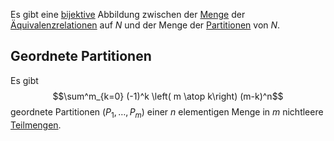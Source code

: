
Es gibt eine [bijektive](Bijektiv.md) Abbildung zwischen der [Menge](Mengen.md) der [Äquivalenzrelationen](Äquivalenzrelationen.md) auf $N$ und der Menge der [Partitionen](Partition.md) von $N$.



## Geordnete Partitionen

Es gibt
$$\sum^m_{k=0} (-1)^k \left( m \atop k\right) (m-k)^n$$
geordnete Partitionen $(P_1, \dots , P_m)$ einer $n$ elementigen Menge in $m$ nichtleere [Teilmengen](Teilmengen.md).

